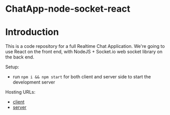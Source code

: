 # ChatApp-node-socket-react

# Introduction

This is a code repository for a full Realtime Chat Application. We're going to use React on the front end, with NodeJS + Socket.io web socket library on the back end.

Setup:

-   run `npm i && npm start` for both client and server side to start the development server

Hosting URLs:

-   [client](https://sumit-chat-app-reactjs.netlify.com/)
-   [server](https://sumit-react-chat-app.herokuapp.com)
